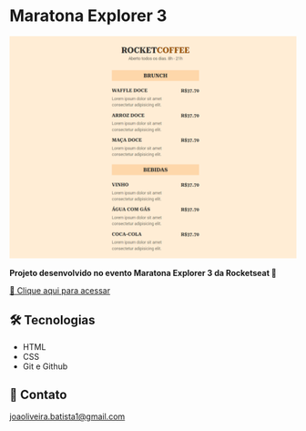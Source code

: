 # Maratona Explorer 3

![preview](./.github/preview.png)

**Projeto desenvolvido no evento Maratona Explorer 3 da Rocketseat 🚀**

[🔗 Clique aqui para acessar](https://zippy-kulfi-81e86c.netlify.app/)

## 🛠️ Tecnologias
- HTML
- CSS
- Git e Github

## 💙 Contato
joaoliveira.batista1@gmail.com